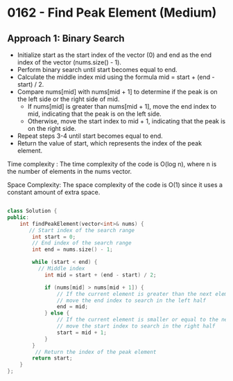 # 0162 - Find Peak Element (Medium)

## Approach 1: Binary Search

- Initialize start as the start index of the vector (0) and end as the end index of the vector (nums.size() - 1).
- Perform binary search until start becomes equal to end.
- Calculate the middle index mid using the formula mid = start + (end - start) / 2.
- Compare nums[mid] with nums[mid + 1] to determine if the peak is on the left side or the right side of mid.
  - If nums[mid] is greater than nums[mid + 1], move the end index to mid, indicating that the peak is on the left side.
  - Otherwise, move the start index to mid + 1, indicating that the peak is on the right side.
- Repeat steps 3-4 until start becomes equal to end.
- Return the value of start, which represents the index of the peak element.

Time complexity : The time complexity of the code is O(log n), where n is the number of elements in the nums vector.

Space Complexity: The space complexity of the code is O(1) since it uses a constant amount of extra space.

<Tabs>
<TabItem value="cpp" label="C++">
<SolutionAuthor name="@yashh0903"/>

```cpp

class Solution {
public:
    int findPeakElement(vector<int>& nums) {
       // Start index of the search range
        int start = 0;
        // End index of the search range
        int end = nums.size() - 1;

        while (start < end) {
          // Middle index
            int mid = start + (end - start) / 2;

            if (nums[mid] > nums[mid + 1]) {
                // If the current element is greater than the next element,
                // move the end index to search in the left half
                end = mid;
            } else {
                // If the current element is smaller or equal to the next element,
                // move the start index to search in the right half
                start = mid + 1;
            }
        }
         // Return the index of the peak element
        return start;
    }
};


```

</TabItem>
</Tabs>
